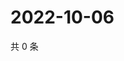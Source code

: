 # 2022-10-06

共 0 条

<!-- BEGIN WEIBO -->
<!-- 最后更新时间 Thu Oct 06 2022 04:20:31 GMT+0800 (China Standard Time) -->

<!-- END WEIBO -->
